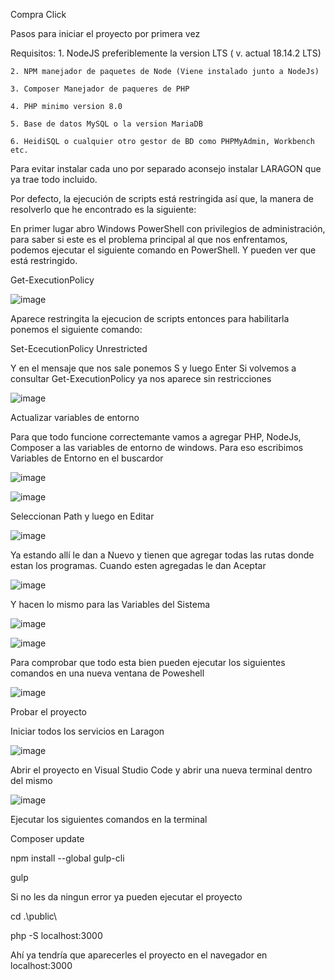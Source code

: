 ﻿Compra Click

Pasos para iniciar el proyecto por primera vez

Requisitos:
	1. NodeJS preferiblemente la version LTS ( v. actual 18.14.2 LTS)
	
	2. NPM manejador de paquetes de Node (Viene instalado junto a NodeJs)
	
	3. Composer Manejador de paqueres de PHP
	
	4. PHP minimo version 8.0
	
	5. Base de datos MySQL o la version MariaDB
	
	6. HeidiSQL o cualquier otro gestor de BD como PHPMyAdmin, Workbench etc.
	

Para evitar instalar cada uno por separado aconsejo instalar LARAGON que ya trae todo incluido.

Por defecto, la ejecución de scripts está restringida así que, la manera de resolverlo que he encontrado es la siguiente:

En primer lugar abro Windows PowerShell con privilegios de administración, para saber si este es el problema principal al que nos enfrentamos, podemos ejecutar el siguiente comando en PowerShell. Y pueden ver que está restringido.

Get-ExecutionPolicy

![image](https://user-images.githubusercontent.com/62972995/221750674-e4c218f7-61dd-46e3-b5eb-753e0e576571.png)


Aparece restringita la ejecucion de scripts entonces para habilitarla ponemos el siguiente comando:

Set-EcecutionPolicy Unrestricted

Y en el mensaje que nos sale ponemos S y luego Enter
Si volvemos a consultar Get-ExecutionPolicy ya nos aparece sin restricciones

![image](https://user-images.githubusercontent.com/62972995/221750696-13d8296f-d017-4e86-9879-7275cd3e02b4.png)


Actualizar variables de entorno

Para que todo funcione correctemante vamos a agregar PHP, NodeJs, Composer a las variables de entorno de windows. Para eso escribimos Variables de Entorno en el buscardor

![image](https://user-images.githubusercontent.com/62972995/221750719-db952037-b6c8-4fa2-b9d7-65d464f64031.png)

![image](https://user-images.githubusercontent.com/62972995/221750752-7117b4d2-efc4-4f4a-88a4-0a01e8cdaf77.png)


Seleccionan Path y luego en Editar

![image](https://user-images.githubusercontent.com/62972995/221750771-3a5ee0e5-3922-4100-8dc5-31f4aacba80e.png)

Ya estando allí le dan a Nuevo y tienen que agregar todas las rutas donde estan los programas. Cuando esten agregadas le dan Aceptar

![image](https://user-images.githubusercontent.com/62972995/221750794-a1c40351-fb0d-4be9-bf78-8a78b730ba11.png)


Y hacen lo mismo para las Variables del Sistema 

![image](https://user-images.githubusercontent.com/62972995/221750811-3ce258c9-ffac-4b32-83bd-4727f1c470e1.png)

![image](https://user-images.githubusercontent.com/62972995/221750823-0bb13c0d-82d3-466d-b956-bd16e25d7c82.png)


Para comprobar que todo esta bien pueden ejecutar los siguientes comandos en una nueva ventana de Poweshell

![image](https://user-images.githubusercontent.com/62972995/221750844-4d495e58-fd35-40b3-b640-944f891c79d6.png)


Probar el proyecto 

Iniciar todos los servicios en Laragon

![image](https://user-images.githubusercontent.com/62972995/221750860-e7fb1ebf-11fe-4a91-a125-ef1b630aa81c.png)

Abrir el proyecto en Visual Studio Code y abrir una nueva terminal dentro del mismo

![image](https://user-images.githubusercontent.com/62972995/221750870-b693471f-d1d2-407a-96e7-6c28832ab81b.png)

Ejecutar los siguientes comandos en la terminal

Composer update

npm install --global gulp-cli

gulp

Si no les da ningun error ya pueden ejecutar el proyecto 

cd .\public\

php -S localhost:3000

Ahí ya tendría que aparecerles el proyecto en el navegador en localhost:3000
